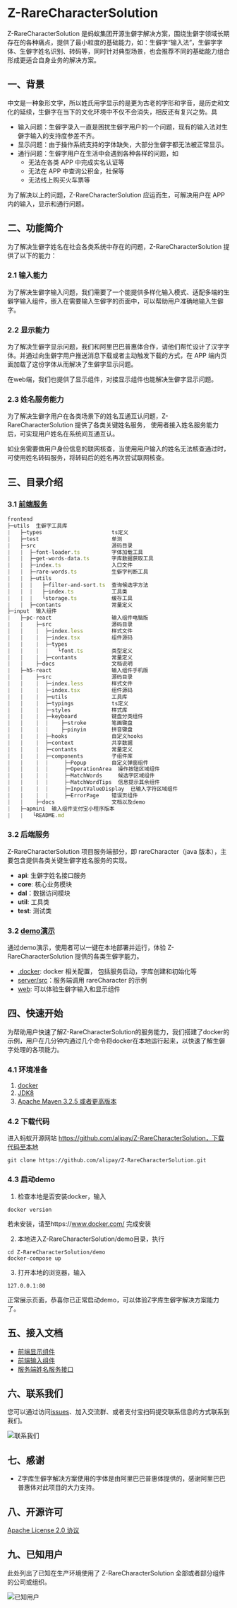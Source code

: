 # Z-RareCharacterSolution

Z-RareCharacterSolution 是蚂蚁集团开源生僻字解决方案，围绕生僻字领域长期存在的各种痛点，提供了最小粒度的基础能力，如：生僻字“输入法”，生僻字字体、生僻字姓名识别、转码等，同时针对典型场景，也会推荐不同的基础能力组合形成更适合自身业务的解决方案。

## 一、背景

中文是一种象形文字，所以姓氏用字显示的是更为古老的字形和字音，是历史和文化的延续，生僻字在当下的文化环境中不仅不会消失，相反还有复兴之势。具

- 输入问题：生僻字录入一直是困扰生僻字用户的一个问题，现有的输入法对生僻字输入的支持度参差不齐。
- 显示问题：由于操作系统支持的字体缺失，大部分生僻字都无法被正常显示。
- 通行问题：生僻字用户在生活中会遇到各种各样的问题，如
  - 无法在各类 APP 中完成实名认证等
  - 无法在 APP 中查询公积金，社保等
  - 无法线上购买火车票等

为了解决以上的问题，Z-RareCharacterSolution 应运而生，可解决用户在 APP 内的输入，显示和通行问题。

## 二、功能简介

为了解决生僻字姓名在社会各类系统中存在的问题，Z-RareCharacterSolution 提供了以下的能力：

### 2.1 输入能力
为了解决生僻字输入问题，我们需要了一个能提供多样化输入模式、适配多端的生僻字输入组件，嵌入在需要输入生僻字的页面中，可以帮助用户准确地输入生僻字。

### 2.2 显示能力

为了解决生僻字显示问题，我们和阿里巴巴普惠体合作，请他们帮忙设计了汉字字体。并通过向生僻字用户推送消息下载或者主动触发下载的方式，在 APP 端内页面加载了这份字体从而解决了生僻字显示问题。

在web端，我们也提供了显示组件，对接显示组件也能解决生僻字显示问题。

### 2.3 姓名服务能力

为了解决生僻字用户在各类场景下的姓名互通互认问题，Z-RareCharacterSolution 提供了各类关键姓名服务， 使用者接入姓名服务能力后，可实现用户姓名在系统间互通互认。

如业务需要做用户身份信息的联网核查，当使用用户输入的姓名无法核查通过时，可使用姓名转码服务，将转码后的姓名再次尝试联网核查。

## 三、目录介绍

### 3.1 [前端服务](https://github.com/alipay/Z-RareCharacterSolution/tree/main/frontend)

```javascript
frontend
├─utils  生僻字工具库
|   ├─types                      ts定义
|   ├─test                       单测
|   ├─src                        源码目录
|   |  ├─font-loader.ts          字体加载工具
|   |  ├─get-words-data.ts       字库数据获取工具
|   |  ├─index.ts                入口文件
|   |  ├─rare-words.ts           生僻字判断工具
|   |  ├─utils
|   |  |   ├─filter-and-sort.ts  查询候选字方法
|   |  |   ├─index.ts            工具类
|   |  |   └storage.ts           缓存工具
|   |  ├─contants                常量定义
├─input  输入组件
|   ├─pc-react                   输入组件电脑版
|   |    ├─src                   源码目录
|   |    |  ├─index.less         样式文件
|   |    |  ├─index.tsx          组件源码
|   |    |  ├─types
|   |    |  |   └font.ts         类型定义
|   |    |  ├─contants           常量定义
|   |    ├─docs                  文档说明
|   ├─h5-react                   输入组件手机版
|   |    ├─src                   源码目录
|   |    |  ├─index.less         样式文件
|   |    |  ├─index.tsx          组件源码
|   |    |  ├─utils              工具库
|   |    |  ├─typings            ts定义
|   |    |  ├─styles             样式库
|   |    |  ├─keyboard           键盘分类组件
|   |    |  |    ├─stroke        笔画键盘
|   |    |  |    ├─pinyin        拼音键盘
|   |    |  ├─hooks              自定义hooks
|   |    |  ├─context            共享数据
|   |    |  ├─contants           常量定义
|   |    |  ├─components         子组件库
|   |    |  |     ├─Popup        自定义弹窗组件
|   |    |  |     ├─OperationArea  操作按钮区域组件
|   |    |  |     ├─MatchWords     候选字区域组件
|   |    |  |     ├─MatchWordTips  信息提示其余组件
|   |    |  |     ├─InputValueDisplay  已输入字符区域组件
|   |    |  |     ├─ErrorPage    错误页组件
|   |    ├─docs                  文档以及demo
|   ├─apmini  输入组件支付宝小程序版本
|   |   └README.md
```

### 3.2 后端服务

Z-RareCharacterSolution 项目服务端部分，即 rareCharacter（java 版本），主要包含提供各类关键生僻字姓名服务的实现。
- **api**: 生僻字姓名接口服务
- **core**: 核心业务模块
- **dal**：数据访问模块
- **util**: 工具类
- **test**: 测试类

### 3.2 [demo演示](https://github.com/alipay/Z-RareCharacterSolution/tree/main/demo)

通过demo演示，使用者可以一键在本地部署并运行，体验 Z-RareCharacterSolution 提供的各类生僻字能力。
+ [.docker](https://github.com/alipay/Z-RareCharacterSolution/tree/main/demo/.docker): docker 相关配置， 包括服务启动，字库创建和初始化等
+ [server/src](https://github.com/alipay/Z-RareCharacterSolution/tree/main/demo/server/src)：服务端调用 rareCharacter 的示例
+ [web](https://github.com/alipay/Z-RareCharacterSolution/tree/main/demo/web): 可以体验生僻字输入和显示组件

## 四、快速开始
为帮助用户快速了解Z-RareCharacterSolution的服务能力，我们搭建了docker的示例，用户在几分钟内通过几个命令将docker在本地运行起来，以快速了解生僻字处理的各项能力。

### 4.1 环境准备
1. [docker](https://www.docker.com/)
2. [JDK8](https://www.oracle.com/java/technologies/javase/javase8-archive-downloads.html)
3. [Apache Maven 3.2.5 或者更高版本](https://archive.apache.org/dist/maven/maven-3/3.2.5/binaries/)

### 4.2 下载代码
进入蚂蚁开源网站 https://github.com/alipay/Z-RareCharacterSolution，下载代码至本地
```
git clone https://github.com/alipay/Z-RareCharacterSolution.git
```

### 4.3 启动demo
1. 检查本地是否安装docker，输入
```
docker version
```
若未安装，请至https://www.docker.com/ 完成安装

2. 本地进入Z-RareCharacterSolution/demo目录，执行
```
cd Z-RareCharacterSolution/demo
docker-compose up 
```

3. 打开本地的浏览器，输入
```
127.0.0.1:80
```
正常展示页面，恭喜你已正常启动demo，可以体验Z字库生僻字解决方案能力了。


## 五、接入文档

+ [前端显示组件](https://rare-words-solution-doc.alipay.com/display#%E7%94%9F%E5%83%BB%E5%AD%97%E6%98%BE%E7%A4%BA-sdk)
+ [前端输入组件](https://rare-words-solution-doc.alipay.com/input/mobile)
+ [服务端姓名服务接口](https://rare-words-solution-doc.alipay.com/server)

## 六、联系我们
您可以通过访问[issues](https://gitee.com/organizations/ant-zsolution/issues)、加入交流群、或者支付宝扫码提交联系信息的方式联系到我们。

![联系我们](https://foruda.gitee.com/images/1680145506534490717/5bd381ab_1727097.png)

## 七、感谢
+ Z字库生僻字解决方案使用的字体是由阿里巴巴普惠体提供的，感谢阿里巴巴普惠体对此项目的大力支持。

## 八、开源许可

[Apache License 2.0 协议](https://www.apache.org/licenses/LICENSE-2.0)

## 九、已知用户

此处列出了已知在生产环境使用了 Z-RareCharacterSolution 全部或者部分组件的公司或组织。

![已知用户](https://foruda.gitee.com/images/1680145214030623213/c1304495_1727097.png)

